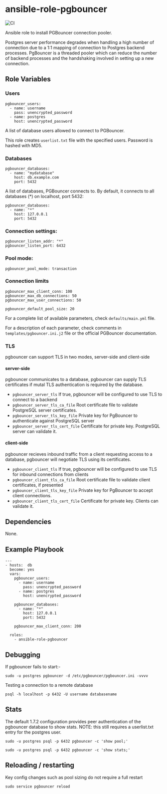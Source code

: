 # ansible-role-pgbouncer
![CI](https://github.com/miarec/ansible-role-pgbouncer/actions/workflows/ci.yml/badge.svg?event=push)

Ansible role to install PGBouncer connection pooler.

Postgres server performance degrades when handling a high number of connection due to a 1:1 mapping of connection to Postgres backend processes. PgBouncer is a threaded pooler which can reduce the number of backend processes and the handshaking involved in setting up a new connection.


## Role Variables

### Users

    pgbouncer_users:
      - name: username
        pass: unencrypted_password
      - name: postgres
        host: unencrypted_password

A list of database users allowed to connect to PGBouncer.

This role creates `userlist.txt` file with the specified users. Password is hashed with MD5.


### Databases

    pgbouncer_databases:
      - name: "mydatabase"
        host: db.example.com
        port: 5432

A list of databases, PGBouncer connects to. By default, it connects to all databases (*) on localhost, port 5432:

    pgbouncer_databases:
      - name: "*"
        host: 127.0.0.1
        port: 5432

### Connection settings:

    pgbouncer_listen_addr: "*"
    pgbouncer_listen_port: 6432


### Pool mode:

    pgbouncer_pool_mode: transaction

### Connection limits

    pgbouncer_max_client_conn: 100
    pgbouncer_max_db_connections: 50
    pgbouncer_max_user_connections: 50

    pgbouncer_default_pool_size: 20

For a complete list of available parameters, check `defaults/main.yml` file.

For a description of each parameter, check comments in `templates/pgbouncer.ini.j2` file or the official PGBouncer documentation.


### TLS
pgbouncer can support TLS in two modes,   server-side and client-side

#### server-side
pgbouncer communicates to a database,  pgbouncer can supply TLS certificates if mutal TLS authentication is required by the database.

 - `pgbouncer_server_tls` If true, pgbouncer will be configured to use TLS to connect to a backend
 - `pgbouncer_server_tls_ca_file` Root certificate file to validate PostgreSQL server certificates.
 - `pgbouncer_server_tls_key_file` Private key for PgBouncer to authenticate against PostgreSQL server
 - `pgbouncer_server_tls_cert_file` Certificate for private key. PostgreSQL server can validate it.

#### client-side
pgbouncer recieves inbound traffic from a client requesting access to a database, pgbouncer will negotiate TLS using its certificates.

 - `pgbouncer_client_tls` If true, pgbouncer will be configured to use TLS for inbound connections from clients
 - `pgbouncer_client_tls_ca_file` Root certificate file to validate client certificates, if presented
 - `pgbouncer_client_tls_key_file` Private key for PgBouncer to accept client connections.
 - `pgbouncer_client_tls_cert_file` Certificate for private key. Clients can validate it.





## Dependencies

None.

## Example Playbook

    ---
    - hosts:  db
      become: yes
      vars:
        pgbouncer_users:
          - name: username
            pass: unencrypted_password
          - name: postgres
            host: unencrypted_password

        pgbouncer_databases:
          - name: "*"
            host: 127.0.0.1
            port: 5432

        pgbouncer_max_client_conn: 200

      roles:
        - ansible-role-pgbouncer


## Debugging

If pgbouncer fails to start:-

    sudo -u postgres pgbouncer -d /etc/pgbouncer/pgbouncer.ini -vvvv

Testing a connection to a remote database

    psql -h localhost -p 6432 -U username databasename

## Stats

The default 1.7.2 configuration provides peer authentication of the pgbouncer database to show stats. NOTE: this still requires a userlist.txt entry for the postgres user.

    sudo -u postgres psql -p 6432 pgbouncer -c 'show pool;'

    sudo -u postgres psql -p 6432 pgbouncer -c 'show stats;'

## Reloading / restarting

Key config changes such as pool sizing do not require a full restart

    sudo service pgbouncer reload

